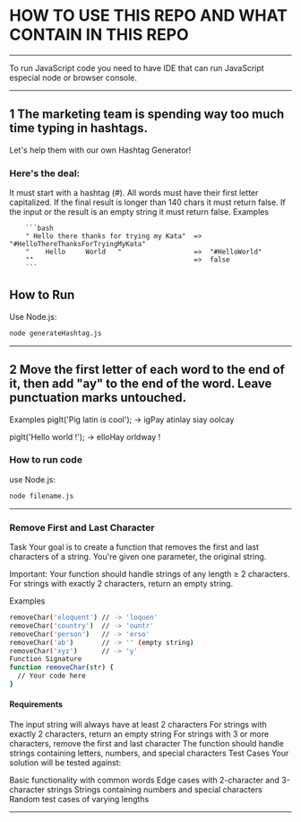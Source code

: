 # HOW TO USE THIS REPO AND WHAT CONTAIN IN THIS REPO

***

To run JavaScript code you need to have IDE that can run JavaScript especial node or browser console.

***

## 1 The marketing team is spending way too much time typing in hashtags.
Let's help them with our own Hashtag Generator!

### Here's the deal:

It must start with a hashtag (#).
All words must have their first letter capitalized.
If the final result is longer than 140 chars it must return false.
If the input or the result is an empty string it must return false.
Examples

        ```bash
        " Hello there thanks for trying my Kata"  =>  "#HelloThereThanksForTryingMyKata"
        "    Hello     World   "                  =>  "#HelloWorld"
        ""                                        =>  false
        ```

## How to Run

Use Node.js:

```bash
node generateHashtag.js
```
---

## 2 Move the first letter of each word to the end of it, then add "ay" to the end of the word. Leave punctuation marks untouched.

Examples
pigIt('Pig latin is cool'); -> igPay atinlay siay oolcay

pigIt('Hello world !');     ->  elloHay orldway !

### How to run code

use Node.js:

```bash
node filename.js
```
---

### Remove First and Last Character
Task
Your goal is to create a function that removes the first and last characters of a string. You're given one parameter, the original string.

Important: Your function should handle strings of any length ≥ 2 characters. For strings with exactly 2 characters, return an empty string.

Examples

```bash
removeChar('eloquent') // -> 'loquen'
removeChar('country')  // -> 'ountr' 
removeChar('person')   // -> 'erso'
removeChar('ab')       // -> '' (empty string)
removeChar('xyz')      // -> 'y'
Function Signature
function removeChar(str) {
  // Your code here
}
```
#### Requirements
The input string will always have at least 2 characters
For strings with exactly 2 characters, return an empty string
For strings with 3 or more characters, remove the first and last character
The function should handle strings containing letters, numbers, and special characters
Test Cases
Your solution will be tested against:

Basic functionality with common words
Edge cases with 2-character and 3-character strings
Strings containing numbers and special characters
Random test cases of varying lengths

---